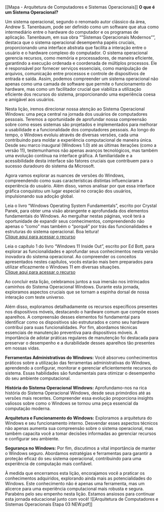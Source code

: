 
[[Mapa - Arquitetura de Computadores e Sistemas Operacionais]]
**O que é um Sistema Operacional?**

Um sistema operacional, segundo o renomado autor clássico da área, Andrew S. Tanenbaum, pode ser definido como um software que atua como intermediário entre o hardware do computador e os programas de aplicação. Tanenbaum, em sua obra “”Sistemas Operacionais Modernos””, destaca que o sistema operacional desempenha papéis cruciais, proporcionando uma interface abstrata que facilita a interação entre o usuário e o hardware complexo do computador. O sistema operacional gerencia recursos, como memória e processadores, de maneira eficiente, garantindo a execução ordenada e coordenada de múltiplos processos. Ele é responsável por fornecer serviços essenciais, como manipulação de arquivos, comunicação entre processos e controle de dispositivos de entrada e saída. Assim, podemos compreender um sistema operacional não apenas como uma camada de software que permite o funcionamento do hardware, mas como um facilitador crucial que viabiliza a utilização eficiente dos recursos do sistema, proporcionando uma experiência coesa e amigável aos usuários.

Nesta lição, iremos direcionar nossa atenção ao Sistema Operacional Windows: uma peça central na jornada dos usuários de computadores pessoais. Teremos a oportunidade de aprofundar nossa compreensão sobre como esses sistemas são projetados e implementados para melhorar a usabilidade e a funcionalidade dos computadores pessoais. Ao longo do tempo, o Windows evoluiu através de diversas versões, cada uma contribuindo para moldar a experiência computacional de maneira única. Desde seu marco inaugural (Windows 1.0) até as últimas iterações (como a versão 11), testemunhamos não apenas avanços tecnológicos, mas também uma evolução contínua na interface gráfica. A familiaridade e a acessibilidade desta interface são fatores cruciais que contribuem para o sucesso duradouro do sistema da Microsoft.

Agora vamos explorar as nuances de versões do Windows, compreendendo como suas características distintas influenciaram a experiência do usuário. Além disso, vamos analisar por que essa interface gráfica conquistou um lugar especial no coração dos usuários, impulsionando sua adoção global.

Leia o livro “Windows Operating System Fundamentals”, escrito por Crystal Panek, para obter uma visão abrangente e aprofundada dos elementos fundamentais do Windows. Ao mergulhar nestas páginas, você terá a oportunidade de expandir seus conhecimentos, compreendendo não apenas o “como” mas também o “porquê” por trás das funcionalidades e estruturas do sistema operacional. Boa leitura!  
[Clique aqui para acessar o recurso](https://learning.oreilly.com/library/view/windows-operating-system/9781119650515/c01.xhtml#usec0002)

Leia o capítulo 1 do livro “Windows 11 Inside Out”, escrito por Ed Bott, para explorar as funcionalidades e aprofundar seus conhecimentos nesta versão inovadora do sistema operacional. Ao compreender os conceitos apresentados nestes capítulos, vocês estarão mais bem preparados para utilizar eficazmente o Windows 11 em diversas situações.  
[Clique aqui para acessar o recurso](https://learning.oreilly.com/library/view/windows-11-inside/9780137691326/part01.xhtml)

Ao concluir esta lição, celebramos juntos a sua imersão nos intrincados caminhos do Sistema Operacional Windows. Durante esta jornada, exploramos aspectos cruciais que se tornam a espinha dorsal de nossa interação com teste universo.

Além disso, exploramos detalhadamente os recursos específicos presentes nos dispositivos móveis, destacando o hardware comum que compõe esses aparelhos. A compreensão desses elementos foi fundamental para identificar como os dispositivos são estruturados e como seu hardware contribui para suas funcionalidades. Por fim, abordamos técnicas essenciais de manutenção preventiva para dispositivos móveis. A importância de adotar práticas regulares de manutenção foi destacada para preservar o desempenho e a durabilidade desses aparelhos tão presentes em nossas vidas.

**Ferramentas Administrativas do Windows:** Você absorveu conhecimentos práticos sobre a utilização das ferramentas administrativas do Windows, aprendendo a configurar, monitorar e gerenciar eficientemente recursos do sistema. Essas habilidades são fundamentais para otimizar o desempenho do seu ambiente computacional.

**História do Sistema Operacional Windows:** Aprofundamo-nos na rica história do Sistema Operacional Windows, desde seus primórdios até as versões mais recentes. Compreender essa evolução proporciona insights valiosos sobre como o Windows se tornou uma peça essencial da computação moderna.

**Arquitetura e Funcionamento do Windows:** Exploramos a arquitetura do Windows e seu funcionamento interno. Desvendar esses aspectos técnicos não apenas aumenta sua compreensão sobre o sistema operacional, mas também capacita você a tomar decisões informadas ao gerenciar recursos e configurar seu ambiente.

**Segurança no Windows:** Por fim, discutimos a vital importância de manter o Windows seguro. Abordamos estratégias e ferramentas para garantir a proteção eficaz do seu sistema operacional, contribuindo para uma experiência de computação mais confiável.

À medida que encerramos esta lição, encorajamos você a praticar os conhecimentos adquiridos, explorando ainda mais as potencialidades do Windows. Este conhecimento não é apenas uma ferramenta, mas um alicerce para uma experiência computacional mais robusta e segura. Parabéns pelo seu empenho nesta lição. Estamos ansiosos para continuar esta jornada educacional junto com você!
![[Arquitetura de Computadores e Sistemas Operacionais Etapa 03 NEW.pdf]]